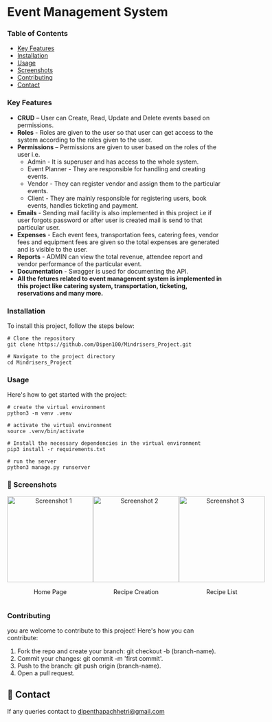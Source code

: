 # Event Management System

### Table of Contents

- [Key Features](#key-features)
- [Installation](#installation)
- [Usage](#usage)
- [Screenshots](#screenshots)
- [Contributing](#contributing)
- [Contact](#contact)

### Key Features

- **CRUD** – User can Create, Read, Update and Delete events based on permissions.
- **Roles** - Roles are given to the user so that user can get access to the system according to the roles given to the user.
- **Permissions** – Permissions are given to user based on the roles of the user i.e.
  - Admin - It is superuser and has access to the whole system.
  - Event Planner - They are responsible for handling and creating events.
  - Vendor - They can register vendor and assign them to the particular events.
  - Client - They are mainly responsible for registering users, book events, handles ticketing and payment.
- **Emails** - Sending mail facility is also implemented in this project i.e if user forgots password or after user is created mail is send to that particular user.
- **Expenses** - Each event fees, transportation fees, catering fees, vendor fees and equipment fees are given so the total expenses are generated and is visible to the user.
- **Reports** - ADMIN can view the total revenue, attendee report and vendor performance of the particular event.
- **Documentation** - Swagger is used for documenting the API.
- **All the fetures related to event management system is implemented in this project like catering system, transportation, ticketing, reservations and many more.**
  
### Installation

To install this project, follow the steps below:

```
# Clone the repository
git clone https://github.com/Dipen100/Mindrisers_Project.git

# Navigate to the project directory
cd Mindrisers_Project

```

### Usage

Here's how to get started with the project:
```
# create the virtual environment
python3 -m venv .venv

# activate the virtual environment
source .venv/bin/activate

# Install the necessary dependencies in the virtual environment
pip3 install -r requirements.txt

# run the server
python3 manage.py runserver
```
### 🎨 Screenshots
<div style="display: flex; justify-content: space-between;">

  <div style="text-align: center;">
    <img src="images/screenshot1.png" alt="Screenshot 1" width="200"/>
    <p>Home Page</p>
  </div>

  <div style="text-align: center;">
    <img src="images/screenshot2.png" alt="Screenshot 2" width="200"/>
    <p>Recipe Creation</p>
  </div>

  <div style="text-align: center;">
    <img src="images/screenshot3.png" alt="Screenshot 3" width="200"/>
    <p>Recipe List</p>
  </div>

</div>

### Contributing
you are welcome to contribute to this project! Here's how you can contribute:

1. Fork the repo and create your branch: git checkout -b (branch-name).
2. Commit your changes: git commit -m 'first commit'.
3. Push to the branch: git push origin (branch-name).
4. Open a pull request.

## 💬 Contact
If any queries contact to dipenthapachhetri@gmail.com

